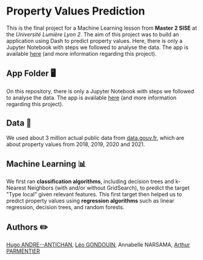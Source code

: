 # Property Values Prediction

This is the final project for a Machine Learning lesson from **Master 2 SISE** at the _Université Lumière Lyon 2_. The aim of this project was to build an application using Dash to predict property values. Here, there is only a Jupyter Notebook with steps we followed to analyse the data. The app is available [here](https://github.com/LeoGondouin/ML_Python) (and more information regarding this project).

## App Folder 🖥️

On this repository, there is only a Jupyter Notebook with steps we followed to analyse the data. The app is available [here](https://github.com/LeoGondouin/ML_Python) (and more information regarding this project).

## Data 📍

We used about 3 million actual public data from [data.gouv.fr](https://www.data.gouv.fr/fr/datasets/demandes-de-valeurs-foncieres/), which are about property values from 2018, 2019, 2020 and 2021.

## Machine Learning 📊

We first ran **classification algorithms**, including decision trees and k-Nearest Neighbors (with and/or without GridSearch), to predict the target "Type local" given relevant features. This first target then helped us to predict property values using **regression algorithms** such as linear regression, decision trees, and random forests.

## Authors ✏️

[Hugo ANDRE--ANTICHAN](https://github.com/hugoandant), [Léo GONDOUIN](https://github.com/LeoGondouin), Annabelle NARSAMA, [Arthur PARMENTIER](https://github.com/arthurparmentier99)
